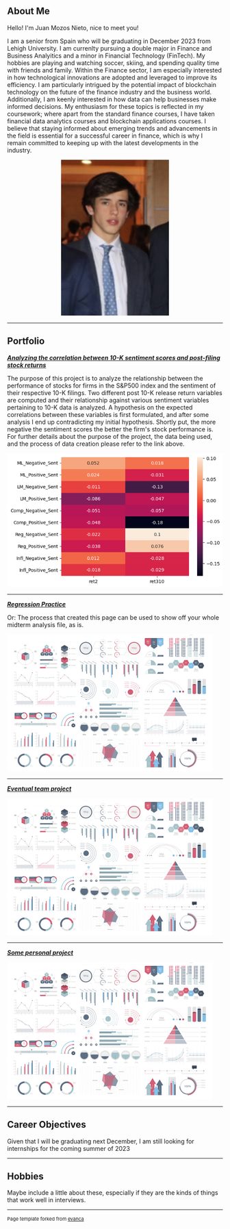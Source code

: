 ## About Me 

Hello! I'm Juan Mozos Nieto, nice to meet you!

I am a senior from Spain who will be graduating in December 2023 from Lehigh University. I am currenlty pursuing a double major in Finance and Business Analyitics and a minor in Financial Technology (FinTech). My hobbies are playing and watching soccer, skiing, and spending quality time with friends and family. Within the Finance sector, I am especially interested in how technological innovations are adopted and leveraged to improve its efficiency. I am particularly intrigued by the potential impact of blockchain technology on the future of the finance industry and the business world. Additionally, I am keenly interested in how data can help businesses make informed decisions. My enthusiasm for these topics is reflected in my coursework; where apart from the standard finance courses, I have taken financial data analytics courses and blockchain applications courses. I believe that staying informed about emerging trends and advancements in the field is essential for a successful career in finance, which is why I remain committed to keeping up with the latest developments in the industry.   

<!-- Upload your own photo and change the path -->

<p style="text-align:center;">
  <img class="img-circle" src="https://github.com/jum223/jum223.github.io/blob/master/images/FormalPic.jpg" width="50%">
</p>

---

## Portfolio

<!-- You can link to other websites, PDFs in this repo, and other pages in this repo -->

_**[Analyzing the correlation between 10-K sentiment scores and post-filing stock returns](report/report.md)**_

The purpose of this project is to analyze the relationship between the performance of stocks for firms in the S&P500 index and the sentiment of their respective 10-K filings. Two different post 10-K release return variables are computed and their relationship against various sentiment variables pertaining to 10-K data is analyzed. A hypothesis on the expected correlations between these variables is first formulated, and after some analysis I end up contradicting my initial hypothesis. Shortly put, the more negative the sentiment scores the better the firm's stock performance is. For further details about the purpose of the project, the data being used, and the process of data creation please refer to the link above.

<img src="report/output_17_1.png?raw=true"/>

---

_**[Regression Practice](Regression_practice)**_

Or: The process that created this page can be used to show off your whole midterm analysis file, as is.

<img src="images/dummy_thumbnail.jpg?raw=true"/>

---

_**[Eventual team project](https://donbowen.github.io/teamproject/)**_

<img src="images/dummy_thumbnail.jpg?raw=true"/>

---

_**[Some personal project](/pdf/sample_presentation.pdf)**_

<img src="images/dummy_thumbnail.jpg?raw=true"/>

---

## Career Objectives

Given that I will be graduating next December, I am still looking for internships for the coming summer of 2023

---

## Hobbies

Maybe include a little about these, especially if they are the kinds of things that work well in interviews.

---
<p style="font-size:11px">Page template forked from <a href="https://github.com/evanca/quick-portfolio">evanca</a></p>
<!-- Remove above link if you don't want to attibute -->

